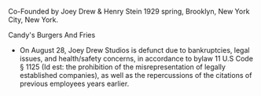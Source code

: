 Co-Founded by Joey Drew & Henry Stein 1929 spring, Brooklyn, New York City, New York.

Candy's Burgers And Fries

- On August 28, Joey Drew Studios is defunct due to bankruptcies, legal issues, and health/safety concerns, in accordance to bylaw 11 U.S Code § 1125 (Id est: the prohibition of the misrepresentation of legally established companies), as well as the repercussions of the citations of previous employees years earlier.